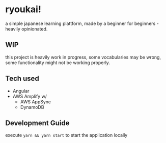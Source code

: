 # ryoukai!

a simple japanese learning plattform, made by a beginner for beginners - heavily opinionated.

## WIP

this project is heavily work in progress, some vocabularies may be wrong,
some functionality might not be working properly.

## Tech used

* Angular
* AWS Amplify w/
    * AWS AppSync
    * DynamoDB
    
## Development Guide

execute ```yarn && yarn start``` to start the application locally
